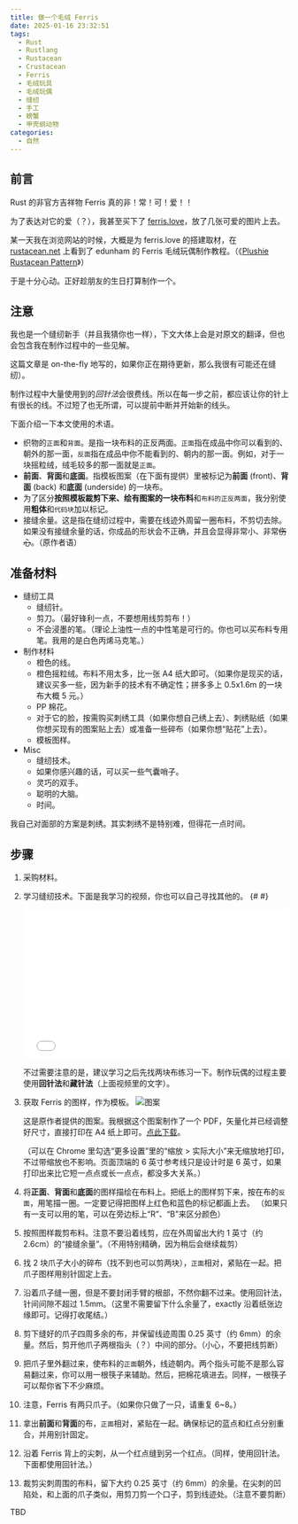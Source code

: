```yaml
---
title: 做一个毛绒 Ferris
date: 2025-01-16 23:32:51
tags:
  - Rust
  - Rustlang
  - Rustacean
  - Crustacean
  - Ferris
  - 毛绒玩具
  - 毛绒玩偶
  - 缝纫
  - 手工
  - 螃蟹
  - 甲壳纲动物
categories:
  - 自然
---
```


## 前言

Rust 的非官方吉祥物 Ferris 真的非！常！可！爱！！

为了表达对它的爱（？），我甚至买下了 [ferris.love](https://ferris.love)，放了几张可爱的图片上去。

某一天我在浏览网站的时候，大概是为 ferris.love 的搭建取材，在 [rustacean.net](https://rustacean.net) 上看到了 edunham 的 Ferris 毛绒玩偶制作教程。（《[Plushie Rustacean Pattern](https://edunham.net/2016/04/11/plushie_rustacean_pattern.html)》）

于是十分心动。正好趁朋友的生日打算制作一个。

## 注意

我也是一个缝纫新手（并且我猜你也一样），下文大体上会是对原文的翻译，但也会包含我在制作过程中的一些见解。

这篇文章是 on-the-fly 地写的，如果你正在期待更新，那么我很有可能还在缝纫）。

制作过程中大量使用到的*回针法*会很费线。所以在每一步之前，都应该让你的针上有很长的线。不过短了也无所谓，可以提前中断并开始新的线头。

下面介绍一下本文使用的术语。

- 织物的`正面`和`背面`。是指一块布料的正反两面。`正面`指在成品中你可以看到的、朝外的那一面，`反面`指在成品中你不能看到的、朝内的那一面。例如，对于一块摇粒绒，绒毛较多的那一面就是`正面`。
- **前面**、**背面**和**底面**。指模板图案（在下面有提供）里被标记为**前面** (front)、**背面** (back) 和**底面** (underside) 的一块布。
- 为了区分**按照模板裁剪下来、绘有图案的一块布料**和`布料的正反两面`，我分别使用**粗体**和`代码块`加以标记。
- 接缝余量。这是指在缝纫过程中，需要在线迹外周留一圈布料，不剪切去除。如果没有接缝余量的话，你成品的形状会不正确，并且会显得非常小、非常~~伤心~~。（原作者语）

## 准备材料

- 缝纫工具
  - 缝纫针。
  - 剪刀。（最好锋利一点，不要想用线剪剪布！）
  - 不会浸墨的笔。（理论上油性一点的中性笔是可行的。你也可以买布料专用笔。我用的是白色丙烯马克笔。）
- 制作材料
  - 橙色的线。
  - 橙色摇粒绒。布料不用太多，比一张 A4 纸大即可。（如果你是现买的话，建议买多一些，因为新手的技术有不确定性；拼多多上 0.5x1.6m 的一块布大概 5 元。）
  - PP 棉花。
  - 对于它的脸，按需购买刺绣工具（如果你想自己绣上去）、刺绣贴纸（如果你想买现有的图案贴上去）或准备一些碎布（如果你想“贴花”上去）。
  - 模板图样。
- Misc
  - 缝纫技术。
  - 如果你感兴趣的话，可以买一些气囊哨子。
  - 灵巧的双手。
  - 聪明的大脑。
  - 时间。

我自己对面部的方案是刺绣。其实刺绣不是特别难，但得花一点时间。

## 步骤

1. 采购材料。
2. 学习缝纫技术。下面是我学习的视频，你也可以自己寻找其他的。
   {# <!-- markdownlint-disable-next-line MD033 --> #}
   <iframe src="//player.bilibili.com/player.html?isOutside=true&aid=456031984&bvid=BV1p5411W7ee&cid=204759192&p=1&autoplay=0" scrolling="no" border="0" frameborder="no" framespacing="0" allowfullscreen="true" style="width: 100%; aspect-ratio: 16/9;"></iframe>

   不过需要注意的是，建议学习之后先找两块布练习一下。制作玩偶的过程主要使用**回针法**和**藏针法**（上面视频里的文字）。
3. 获取 Ferris 的图样，作为模板。
   ![图案](/img/plushieferris/ferris-pattern-color.webp)

   这是原作者提供的图案。我根据这个图案制作了一个 PDF，矢量化并已经调整好尺寸，直接打印在 A4 纸上即可。[点此下载](/assets/plushie-ferris-pattern.pdf)。

   （可以在 Chrome 里勾选“更多设置”里的“缩放 > 实际大小”来无缩放地打印，不过带缩放也不影响。页面顶端的 6 英寸参考线只是设计时是 6 英寸，如果打印出来比它短一点点或长一点点，都没多大关系。）
4. 将**正面**、**背面**和**底面**的图样描绘在布料上。把纸上的图样剪下来，按在布的`反面`，用笔描一圈。一定要记得把图样上红色和蓝色的标记都画上去。
   （如果只有一支可以用的笔，可以在旁边标上“R”、“B”来区分颜色）
5. 按照图样裁剪布料。注意不要沿着线剪，应在外周留出大约 1 英寸（约 2.6cm）的“接缝余量”。（不用特别精确，因为稍后会继续裁剪）
6. 找 2 块爪子大小的碎布（找不到也可以剪两块），`正面`相对，紧贴在一起。把爪子图样用别针固定上去。
7. 沿着爪子缝一圈，但是不要封闭手臂的根部，不然你翻不过来。使用回针法，针间间隙不超过 1.5mm。（这里不需要留下什么余量了，exactly 沿着纸张边缘即可。记得打收尾结。）
8. 剪下缝好的爪子四周多余的布，并保留线迹周围 0.25 英寸（约 6mm）的余量。然后，剪开他爪子两根指头（？）中间的部分。（小心，不要把线剪断）
9. 把爪子里外翻过来，使布料的`正面`朝外，线迹朝内。两个指头可能不是那么容易翻过来，你可以用一根筷子来辅助。然后，把棉花填进去。同样，一根筷子可以帮你省下不少麻烦。
10. 注意，Ferris 有两只爪子。（如果你只做了一只，请重复 6~8。）
11. 拿出**前面**和**背面**的布，`正面`相对，紧贴在一起。确保标记的蓝点和红点分别重合，并用别针固定。
12. 沿着 Ferris 背上的尖刺，从一个红点缝到另一个红点。（同样，使用回针法。下面都使用回针法。）
13. 裁剪尖刺周围的布料，留下大约 0.25 英寸（约 6mm）的余量。在尖刺的凹陷处，和上面的爪子类似，用剪刀剪一个口子，剪到线迹处。（注意不要剪断）

TBD
